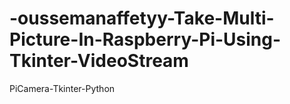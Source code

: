 # -oussemanaffetyy-Take-Multi-Picture-In-Raspberry-Pi-Using-Tkinter-VideoStream
PiCamera-Tkinter-Python
